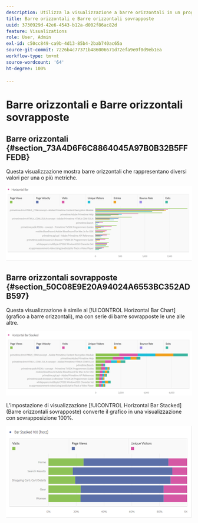 ```yaml
---
description: Utilizza la visualizzazione a barre orizzontali in un progetto Workspace.
title: Barre orizzontali e Barre orizzontali sovrapposte
uuid: 3730929d-42e6-4543-b12a-d002f86ac82d
feature: Visualizations
role: User, Admin
exl-id: c50cc849-ca9b-4d13-85b4-2bab740ac65a
source-git-commit: 7226b4c77371b486006671d72efa9e0f0d9eb1ea
workflow-type: tm+mt
source-wordcount: '64'
ht-degree: 100%

---
```


# Barre orizzontali e Barre orizzontali sovrapposte

## Barre orizzontali {#section_73A4D6F6C8864045A97B0B32B5FFFEDB}

Questa visualizzazione mostra barre orizzontali che rappresentano diversi valori per una o più metriche.

![](assets/horizontal_bar.png)

## Barre orizzontali sovrapposte {#section_50C08E9E20A94024A6553BC352ADB597}

Questa visualizzazione è simile al [!UICONTROL Horizontal Bar Chart] (grafico a barre orizzontali), ma con serie di barre sovrapposte le une alle altre.

![](assets/horizontal-bar-stacked.png)

L’impostazione di visualizzazione [!UICONTROL Horizontal Bar Stacked] (Barre orizzontali sovrapposte) converte il grafico in una visualizzazione con sovrapposizione 100%.

![](assets/horizstacked100.png)
